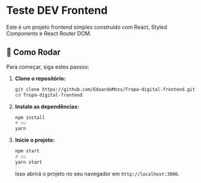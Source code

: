 # Teste DEV Frontend

Este é um projeto frontend simples construído com React, Styled Components e React Router DOM.

## 🚀 Como Rodar

Para começar, siga estes passos:

1.  **Clone o repositório:**
    ```bash
    git clone https://github.com/EduardoMnzs/Tropa-digital-frontend.git
    cd Tropa-digital-frontend
    ```

2.  **Instale as dependências:**
    ```bash
    npm install
    # ou
    yarn
    ```

3.  **Inicie o projeto:**
    ```bash
    npm start
    # ou
    yarn start
    ```

    Isso abrirá o projeto no seu navegador em `http://localhost:3000`.